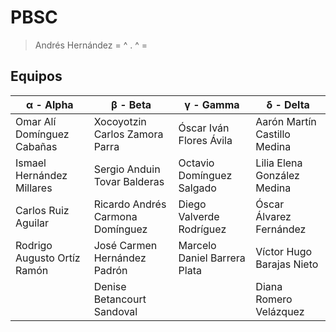 # PBSC #
> Andrés Hernández
>  = ^ . ^ =

## Equipos ##

|**α - Alpha**                   |**β - Beta**                    |**γ - Gamma**                   |**δ - Delta**                   |
|--------------------------------|--------------------------------|--------------------------------|--------------------------------|
|Omar Alí Domínguez Cabañas      |Xocoyotzin Carlos Zamora Parra  |Óscar Iván Flores Ávila         |Aarón Martín Castillo Medina    |
|Ismael Hernández Millares       |Sergio Anduin Tovar Balderas    |Octavio Domínguez Salgado       |Lilia Elena González Medina     |
|Carlos Ruiz Aguilar             |Ricardo Andrés Carmona Domínguez|Diego Valverde Rodríguez        |Óscar Álvarez Fernández         |
|Rodrigo Augusto Ortíz Ramón     |José Carmen Hernández Padrón    |Marcelo Daniel Barrera Plata    |Víctor Hugo Barajas Nieto       |
|                                |Denise Betancourt Sandoval      |                                |Diana Romero Velázquez          |

